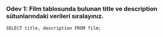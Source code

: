 ### Odev 1: Film tablosunda bulunan title ve description sütunlarındaki verileri sıralayınız.
`SELECT title, description FROM film;`
